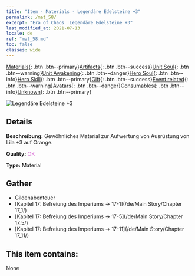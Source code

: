 ```yaml
---
title: "Item - Materials - Legendäre Edelsteine +3"
permalink: /mat_58/
excerpt: "Era of Chaos  Legendäre Edelsteine +3"
last_modified_at: 2021-07-13
locale: de
ref: "mat_58.md"
toc: false
classes: wide
---
```

 [Materials](/ItemsDE/){: .btn .btn--primary}[Artifacts](/ItemsDE/Artifacts/){: .btn .btn--success}[Unit Soul](/ItemsDE/UnitSoul/){: .btn .btn--warning}[Unit Awakening](/ItemsDE/UnitAwakening/){: .btn .btn--danger}[Hero Soul](/ItemsDE/HeroSoul/){: .btn .btn--info}[Hero Skill](/ItemsDE/HeroSkill/){: .btn .btn--primary}[Gift](/ItemsDE/Gift/){: .btn .btn--success}[Event related](/ItemsDE/Events/){: .btn .btn--warning}[Avatars](/ItemsDE/Avatars/){: .btn .btn--danger}[Consumables](/ItemsDE/Consumables/){: .btn .btn--info}[Unknown](/ItemsDE/Unknown/){: .btn .btn--primary}

 ![Legendäre Edelsteine +3](/images/t/i_cailiao_baoshi2.png)

## Details
 **Beschreibung:** Gewöhnliches Material zur Aufwertung von Ausrüstung von Lila +3 auf Orange.

 **Quality:** <span style="color: #DA70D6">OK</span>

 **Type:** Material

## Gather

*    Gildenabenteuer 
*    [Kapitel 17: Befreiung des Imperiums -> 17-1](/de/Main Story/Chapter 17_1/) 
*    [Kapitel 17: Befreiung des Imperiums -> 17-5](/de/Main Story/Chapter 17_5/) 
*    [Kapitel 17: Befreiung des Imperiums -> 17-11](/de/Main Story/Chapter 17_11/) 

## This item contains:

  None


